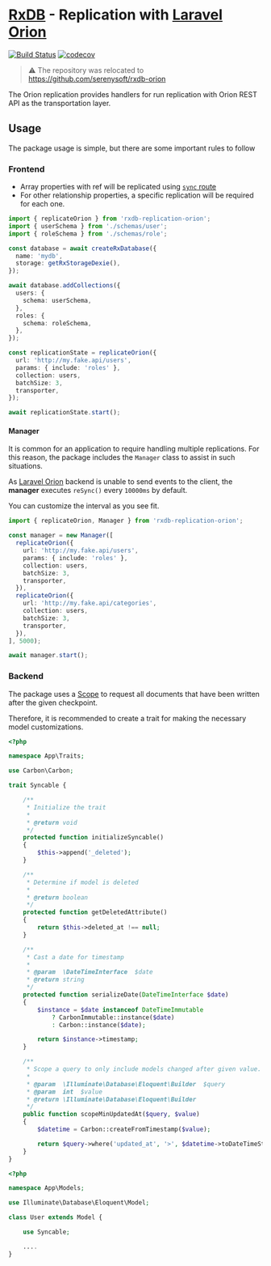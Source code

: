 # [RxDB](https://rxdb.info) - Replication with [Laravel Orion](https://tailflow.github.io/laravel-orion-docs)

[![Build Status](https://github.com/serenysoft/rxdb-replication-orion/actions/workflows/ci.yml/badge.svg)](https://github.com/serenysoft/rxdb-replication-orion/actions/workflows/ci.yml)
[![codecov](https://codecov.io/gh/serenysoft/rxdb-replication-orion/branch/master/graph/badge.svg?token=GANBHB4ZHS)](https://codecov.io/gh/serenysoft/rxdb-replication-orion)

> ⚠️ The repository was relocated to https://github.com/serenysoft/rxdb-orion

The Orion replication provides handlers for run replication with Orion REST API as the transportation layer.

## Usage

The package usage is simple, but there are some important rules to follow

### Frontend

- Array properties with ref will be replicated using [`sync` route](https://tailflow.github.io/laravel-orion-docs/v2.x/guide/relationships.html#syncing)
- For other relationship properties, a specific replication will be required for each one.

```typescript
import { replicateOrion } from 'rxdb-replication-orion';
import { userSchema } from './schemas/user';
import { roleSchema } from './schemas/role';

const database = await createRxDatabase({
  name: 'mydb',
  storage: getRxStorageDexie(),
});

await database.addCollections({
  users: {
    schema: userSchema,
  },
  roles: {
    schema: roleSchema,
  },
});

const replicationState = replicateOrion({
  url: 'http://my.fake.api/users',
  params: { include: 'roles' },
  collection: users,
  batchSize: 3,
  transporter,
});

await replicationState.start();
```

#### Manager

It is common for an application to require handling multiple replications.
For this reason, the package includes the `Manager` class to assist in such situations.

As [Laravel Orion](https://tailflow.github.io/laravel-orion-docs) backend is unable to send events to the client,
the **manager** executes `reSync()` every `10000ms` by default.

You can customize the interval as you see fit.

```typescript
import { replicateOrion, Manager } from 'rxdb-replication-orion';

const manager = new Manager([
  replicateOrion({
    url: 'http://my.fake.api/users',
    params: { include: 'roles' },
    collection: users,
    batchSize: 3,
    transporter,
  }),
  replicateOrion({
    url: 'http://my.fake.api/categories',
    collection: users,
    batchSize: 3,
    transporter,
  }),
], 5000);

await manager.start();
```

### Backend

The package uses a [Scope](https://tailflow.github.io/laravel-orion-docs/v2.x/guide/search.html#filtering) to request all documents that have been written after the given checkpoint.

Therefore, it is recommended to create a trait for making the necessary model customizations.

```php
<?php

namespace App\Traits;

use Carbon\Carbon;

trait Syncable {

    /**
     * Initialize the trait
     *
     * @return void
     */
    protected function initializeSyncable()
    {
        $this->append('_deleted');
    }

    /**
     * Determine if model is deleted
     *
     * @return boolean
     */
    protected function getDeletedAttribute()
    {
        return $this->deleted_at !== null;
    }

    /**
     * Cast a date for timestamp
     *
     * @param  \DateTimeInterface  $date
     * @return string
     */
    protected function serializeDate(DateTimeInterface $date)
    {
        $instance = $date instanceof DateTimeImmutable
            ? CarbonImmutable::instance($date)
            : Carbon::instance($date);

        return $instance->timestamp;
    }

    /**
     * Scope a query to only include models changed after given value.
     *
     * @param  \Illuminate\Database\Eloquent\Builder  $query
     * @param  int  $value
     * @return \Illuminate\Database\Eloquent\Builder
     */
    public function scopeMinUpdatedAt($query, $value)
    {
        $datetime = Carbon::createFromTimestamp($value);

        return $query->where('updated_at', '>', $datetime->toDateTimeString());
    }
}

```

```php
<?php

namespace App\Models;

use Illuminate\Database\Eloquent\Model;

class User extends Model {

    use Syncable;

    ....
}
```





